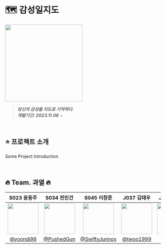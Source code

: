 # 🗺️ 감성일지도

<img height="250" src="https://github.com/boostcampwm2023/iOS01-Maybe-Gamsung/assets/138548400/978d8b40-3ef2-4b7a-9597-05bd68c4816d"></img>
> **_당신의 감성을 지도로 기억하다._** <br/>
> **_개발기간: 2023.11.06_** ~ <br/>

<br/>

## ⭐️ 프로젝트 소개

Some Project Introduction <br/>

<br/>

## 🔥 Team. 과열 🔥

|S023 윤동주|S034 전민건|S045 이창준|J037 김태우|J131 임정훈|
|:-:|:-:|:-:|:-:|:-:|
|<img src="https://avatars.githubusercontent.com/u/54929503?v=4" width=100>|<img src="https://avatars.githubusercontent.com/u/111111595?v=4" width=100>|<img src="https://avatars.githubusercontent.com/u/138548400?v=4" width=100>|<img src="https://avatars.githubusercontent.com/u/125804293?v=4" width=100>|<img src="https://avatars.githubusercontent.com/u/83702560?v=4" width=100>|
|[@yoondj98](https://github.com/yoondj98)|[@PushedGun](https://github.com/PushedGun)|[@SwiftyJunnos](https://github.com/SwiftyJunnos)|[@twoo1999](https://github.com/twoo1999)|[@vvans](https://github.com/vvans)|

<br/>
